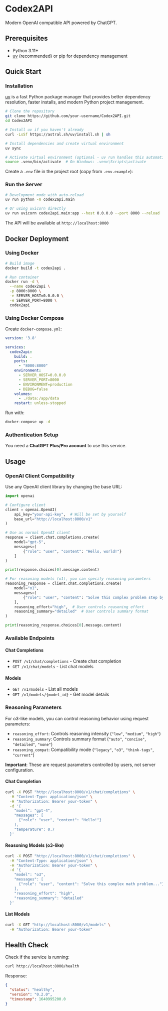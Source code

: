 # Codex2API

Modern OpenAI compatible API powered by ChatGPT.

## Prerequisites

- Python 3.11+
- [uv](https://docs.astral.sh/uv/) (recommended) or pip for dependency management

## Quick Start

### Installation


[uv](https://docs.astral.sh/uv/) is a fast Python package manager that provides better dependency resolution, faster installs, and modern Python project management.

```bash
# Clone the repository
git clone https://github.com/your-username/Codex2API.git
cd Codex2API

# Install uv if you haven't already
curl -LsSf https://astral.sh/uv/install.sh | sh

# Install dependencies and create virtual environment
uv sync

# Activate virtual environment (optional - uv run handles this automatically)
source .venv/bin/activate  # On Windows: .venv\Scripts\activate
```

Create a `.env` file in the project root (copy from `.env.example`):

### Run the Server

```bash
# Development mode with auto-reload
uv run python -m codex2api.main

# Or using uvicorn directly
uv run uvicorn codex2api.main:app --host 0.0.0.0 --port 8000 --reload
```


The API will be available at `http://localhost:8000`

## Docker Deployment

### Using Docker

```bash
# Build image
docker build -t codex2api .

# Run container
docker run -d \
  --name codex2api \
  -p 8000:8000 \
  -e SERVER_HOST=0.0.0.0 \
  -e SERVER_PORT=8000 \
  codex2api
```

### Using Docker Compose

Create `docker-compose.yml`:

```yaml
version: '3.8'

services:
  codex2api:
    build: .
    ports:
      - "8000:8000"
    environment:
      - SERVER_HOST=0.0.0.0
      - SERVER_PORT=8000
      - ENVIRONMENT=production
      - DEBUG=false
    volumes:
      - ./data:/app/data
    restart: unless-stopped
```

Run with:

```bash
docker-compose up -d
```

### Authentication Setup

You need a **ChatGPT Plus/Pro account** to use this service.

## Usage

### OpenAI Client Compatibility

Use any OpenAI client library by changing the base URL:

```python
import openai

# Configure client
client = openai.OpenAI(
    api_key="your-api-key",  # Will be set by yourself
    base_url="http://localhost:8000/v1"
)

# Use as normal OpenAI client
response = client.chat.completions.create(
    model="gpt-5",
    messages=[
        {"role": "user", "content": "Hello, world!"}
    ]
)

print(response.choices[0].message.content)

# For reasoning models (o1), you can specify reasoning parameters
reasoning_response = client.chat.completions.create(
    model="o1",
    messages=[
        {"role": "user", "content": "Solve this complex problem step by step..."}
    ],
    reasoning_effort="high",  # User controls reasoning effort
    reasoning_summary="detailed"  # User controls summary format
)

print(reasoning_response.choices[0].message.content)
```


### Available Endpoints

#### Chat Completions

- `POST /v1/chat/completions` - Create chat completion
- `GET /v1/chat/models` - List chat models

#### Models

- `GET /v1/models` - List all models
- `GET /v1/models/{model_id}` - Get model details

### Reasoning Parameters

For o3-like models, you can control reasoning behavior using request parameters:

- `reasoning_effort`: Controls reasoning intensity (`"low"`, `"medium"`, `"high"`)
- `reasoning_summary`: Controls summary format (`"auto"`, `"concise"`, `"detailed"`, `"none"`)
- `reasoning_compat`: Compatibility mode (`"legacy"`, `"o3"`, `"think-tags"`, `"current"`)

**Important**: These are request parameters controlled by users, not server configuration.

#### Chat Completion

```bash
curl -X POST "http://localhost:8000/v1/chat/completions" \
  -H "Content-Type: application/json" \
  -H "Authorization: Bearer your-token" \
  -d '{
    "model": "gpt-4",
    "messages": [
      {"role": "user", "content": "Hello!"}
    ],
    "temperature": 0.7
  }'
```

#### Reasoning Models (o3-like)

```bash
curl -X POST "http://localhost:8000/v1/chat/completions" \
  -H "Content-Type: application/json" \
  -H "Authorization: Bearer your-token" \
  -d '{
    "model": "o3",
    "messages": [
      {"role": "user", "content": "Solve this complex math problem..."}
    ],
    "reasoning_effort": "high",
    "reasoning_summary": "detailed"
  }'
```

#### List Models

```bash
curl -X GET "http://localhost:8000/v1/models" \
  -H "Authorization: Bearer your-token"
```



## Health Check

Check if the service is running:

```bash
curl http://localhost:8000/health
```

Response:

```json
{
  "status": "healthy",
  "version": "0.2.0",
  "timestamp": 1640995200.0
}
```
